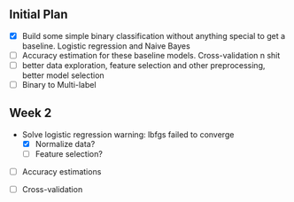 ## Initial Plan

- [x] Build some simple binary classification without anything special to get a baseline. Logistic regression and Naive Bayes
- [ ] Accuracy estimation for these baseline models. Cross-validation n shit
- [ ] better data exploration, feature selection and other preprocessing, better model selection
- [ ] Binary to Multi-label

## Week 2

* Solve logistic regression warning: lbfgs failed to converge
	- [x] Normalize data?
	- [ ] Feature selection?

- [ ] Accuracy estimations
- [ ] Cross-validation

